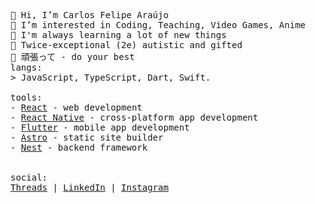<p float="left">
  <p float="left">
    <samp>
      👋 Hi, I’m Carlos Felipe Araújo<br>
      👀 I’m interested in Coding, Teaching, Video Games, Anime<br>
      🌱 I'm always learning a lot of new things<br>
      🧠 Twice-exceptional (2e) autistic and gifted<br>
      💬 頑張って - do your best
      <br>
      langs:<br>
          > JavaScript, TypeScript, Dart, Swift.
      <br>
      <br>
      tools:<br>
          - <a href="https://reactjs.org">React</a> - web development<br>
          - <a href="https://reactnative.dev/">React Native</a> - cross-platform app development<br>
          - <a href="https://flutter.dev">Flutter</a> - mobile app development <br>
          - <a href="https://astro.build/">Astro</a> - static site builder<br>
          - <a href="https://nestjs.com/">Nest</a> - backend framework<br>
     <br>
     <br>
      social:<br>
         <a href="https://www.threads.net/@carlosxfelipe">Threads</a> | 
         <a href="https://www.linkedin.com/in/carlosxfelipe/">LinkedIn</a> | 
         <a href="https://www.instagram.com/carlosxfelipe/">Instagram</a>
      </samp>
  </p>
</p>
